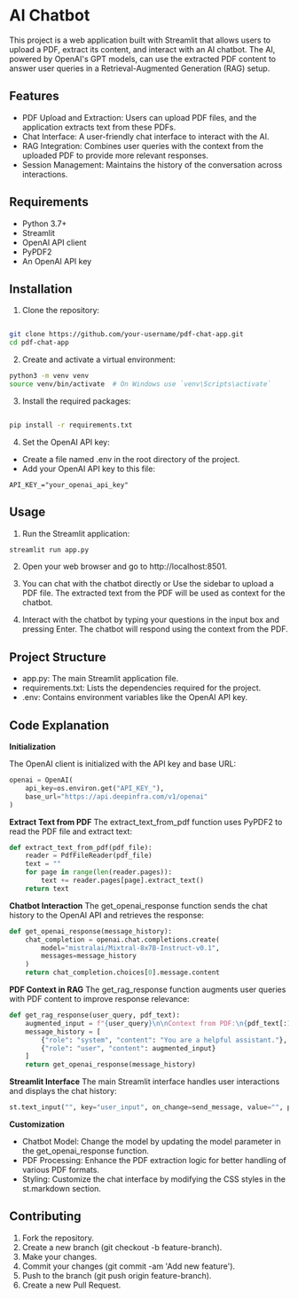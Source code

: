 # AI Chatbot 

This project is a web application built with Streamlit that allows users to upload a PDF, extract its content, and interact with an AI chatbot. The AI, powered by OpenAI's GPT models, can use the extracted PDF content to answer user queries in a Retrieval-Augmented Generation (RAG) setup.

## Features
- PDF Upload and Extraction: Users can upload PDF files, and the application extracts text from these PDFs.
- Chat Interface: A user-friendly chat interface to interact with the AI.
- RAG Integration: Combines user queries with the context from the uploaded PDF to provide more relevant responses.
- Session Management: Maintains the history of the conversation across interactions.

## Requirements
- Python 3.7+
- Streamlit
- OpenAI API client
- PyPDF2
- An OpenAI API key

## Installation

1. Clone the repository:

```bash

git clone https://github.com/your-username/pdf-chat-app.git
cd pdf-chat-app
```
2. Create and activate a virtual environment:

```bash
python3 -m venv venv
source venv/bin/activate  # On Windows use `venv\Scripts\activate`
```

3. Install the required packages:

```bash

pip install -r requirements.txt
```

4. Set the OpenAI API key:

- Create a file named .env in the root directory of the project.
- Add your OpenAI API key to this file:
  

```env
API_KEY_="your_openai_api_key"
```

## Usage

1. Run the Streamlit application:

```bash
streamlit run app.py
```
2. Open your web browser and go to http://localhost:8501.

3. You can chat with the chatbot directly or Use the sidebar to upload a PDF file. The extracted text from the PDF will be used as context for the chatbot.

4. Interact with the chatbot by typing your questions in the input box and pressing Enter. The chatbot will respond using the context from the PDF.

## Project Structure

- app.py: The main Streamlit application file.
- requirements.txt: Lists the dependencies required for the project.
- .env: Contains environment variables like the OpenAI API key.

## Code Explanation

**Initialization**

The OpenAI client is initialized with the API key and base URL:

```python
openai = OpenAI(
    api_key=os.environ.get("API_KEY_"),
    base_url="https://api.deepinfra.com/v1/openai"
)
```
**Extract Text from PDF**
The extract_text_from_pdf function uses PyPDF2 to read the PDF file and extract text:

```python
def extract_text_from_pdf(pdf_file):
    reader = PdfFileReader(pdf_file)
    text = ""
    for page in range(len(reader.pages)):
        text += reader.pages[page].extract_text()
    return text
```

**Chatbot Interaction**
The get_openai_response function sends the chat history to the OpenAI API and retrieves the response:

```python
def get_openai_response(message_history):
    chat_completion = openai.chat.completions.create(
        model="mistralai/Mixtral-8x7B-Instruct-v0.1",
        messages=message_history
    )
    return chat_completion.choices[0].message.content
```

**PDF Context in RAG**
The get_rag_response function augments user queries with PDF content to improve response relevance:

```python
def get_rag_response(user_query, pdf_text):
    augmented_input = f"{user_query}\n\nContext from PDF:\n{pdf_text[:1000]}"  # Limiting context length
    message_history = [
        {"role": "system", "content": "You are a helpful assistant."},
        {"role": "user", "content": augmented_input}
    ]
    return get_openai_response(message_history)
```

**Streamlit Interface**
The main Streamlit interface handles user interactions and displays the chat history:

```python
st.text_input("", key="user_input", on_change=send_message, value="", placeholder="Ask something...")
```

**Customization**

- Chatbot Model: Change the model by updating the model parameter in the get_openai_response function.
- PDF Processing: Enhance the PDF extraction logic for better handling of various PDF formats.
- Styling: Customize the chat interface by modifying the CSS styles in the st.markdown section.

## Contributing
1. Fork the repository.
2. Create a new branch (git checkout -b feature-branch).
3. Make your changes.
4. Commit your changes (git commit -am 'Add new feature').
5. Push to the branch (git push origin feature-branch).
6. Create a new Pull Request.
